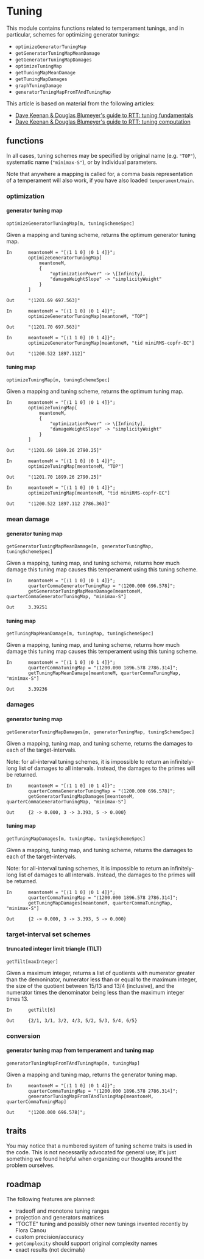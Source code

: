 # Tuning

This module contains functions related to temperament tunings, and in particular, schemes for optimizing generator tunings:

* `optimizeGeneratorTuningMap`
* `getGeneratorTuningMapMeanDamage`
* `getGeneratorTuningMapDamages`
* `optimizeTuningMap`
* `getTuningMapMeanDamage`
* `getTuningMapDamages`
* `graphTuningDamage`
* `generatorTuningMapFromTAndTuningMap`

This article is based on material from the following articles:

* [Dave Keenan & Douglas Blumeyer's guide to RTT: tuning fundamentals](https://en.xen.wiki/w/Dave_Keenan_&_Douglas_Blumeyer's_guide_to_RTT:_tuning_fundamentals)
* [Dave Keenan & Douglas Blumeyer's guide to RTT: tuning computation](https://en.xen.wiki/w/Dave_Keenan_&_Douglas_Blumeyer's_guide_to_RTT:_tuning_computation)

## functions

In all cases, tuning schemes may be specified by original name (e.g. `"TOP"`), systematic name (`"minimax-S"`), or by
individual parameters.

Note that anywhere a mapping is called for, a comma basis representation of a temperament will also work, if you have also loaded `temperament/main`.

### optimization

#### generator tuning map

`optimizeGeneratorTuningMap[m, tuningSchemeSpec]`

Given a mapping and tuning scheme, returns the optimum generator tuning map.

```
In      meantoneM = "[⟨1 1 0] ⟨0 1 4]}";
        optimizeGeneratorTuningMap[
            meantoneM, 
            {
                "optimizationPower" -> \[Infinity], 
                "damageWeightSlope" -> "simplicityWeight"
            }
        ]

Out     "⟨1201.69 697.563]"
```

```
In      meantoneM = "[⟨1 1 0] ⟨0 1 4]}";
        optimizeGeneratorTuningMap[meantoneM, "TOP"]

Out     "⟨1201.70 697.563]"
```

```
In      meantoneM = "[⟨1 1 0] ⟨0 1 4]}";
        optimizeGeneratorTuningMap[meantoneM, "tid miniRMS-copfr-EC"]

Out     "⟨1200.522 1897.112]"
```

#### tuning map

`optimizeTuningMap[m, tuningSchemeSpec]`

Given a mapping and tuning scheme, returns the optimum tuning map.

```
In      meantoneM = "[⟨1 1 0] ⟨0 1 4]}";
        optimizeTuningMap[
            meantoneM, 
            {
                "optimizationPower" -> \[Infinity], 
                "damageWeightSlope" -> "simplicityWeight"
            }
        ]

Out     "⟨1201.69 1899.26 2790.25]"
```

```
In      meantoneM = "[⟨1 1 0] ⟨0 1 4]}";
        optimizeTuningMap[meantoneM, "TOP"]

Out     "⟨1201.70 1899.26 2790.25]"
```

```
In      meantoneM = "[⟨1 1 0] ⟨0 1 4]}";
        optimizeTuningMap[meantoneM, "tid miniRMS-copfr-EC"]

Out     "⟨1200.522 1897.112 2786.363]"
```

### mean damage

#### generator tuning map

`getGeneratorTuningMapMeanDamage[m, generatorTuningMap, tuningSchemeSpec]`

Given a mapping, tuning map, and tuning scheme,
returns how much damage this tuning map causes this temperament using this tuning scheme.

```
In      meantoneM = "[⟨1 1 0] ⟨0 1 4]}";
        quarterCommaGeneratorTuningMap = "⟨1200.000 696.578]";
        getGeneratorTuningMapMeanDamage[meantoneM, quarterCommaGeneratorTuningMap, "minimax-S"]

Out     3.39251
```

#### tuning map

`getTuningMapMeanDamage[m, tuningMap, tuningSchemeSpec]`

Given a mapping, tuning map, and tuning scheme,
returns how much damage this tuning map causes this temperament using this tuning scheme.

```
In      meantoneM = "[⟨1 1 0] ⟨0 1 4]}";
        quarterCommaTuningMap = "⟨1200.000 1896.578 2786.314]";
        getTuningMapMeanDamage[meantoneM, quarterCommaTuningMap, "minimax-S"]

Out     3.39236
```

### damages

#### generator tuning map

`getGeneratorTuningMapDamages[m, generatorTuningMap, tuningSchemeSpec]`

Given a mapping, tuning map, and tuning scheme,
returns the damages to each of the target-intervals.

Note: for all-interval tuning schemes, it is impossible to return
an infinitely-long list of damages to all intervals.
Instead, the damages to the primes will be returned.

```
In      meantoneM = "[⟨1 1 0] ⟨0 1 4]}";
        quarterCommaGeneratorTuningMap = "⟨1200.000 696.578]";
        getGeneratorTuningMapDamages[meantoneM, quarterCommaGeneratorTuningMap, "minimax-S"]

Out     {2 -> 0.000, 3 -> 3.393, 5 -> 0.000}
```

#### tuning map

`getTuningMapDamages[m, tuningMap, tuningSchemeSpec]`

Given a mapping, tuning map, and tuning scheme,
returns the damages to each of the target-intervals.

Note: for all-interval tuning schemes, it is impossible to return
an infinitely-long list of damages to all intervals.
Instead, the damages to the primes will be returned.

```
In      meantoneM = "[⟨1 1 0] ⟨0 1 4]}";
        quarterCommaTuningMap = "⟨1200.000 1896.578 2786.314]";
        getTuningMapDamages[meantoneM, quarterCommaTuningMap, "minimax-S"]

Out     {2 -> 0.000, 3 -> 3.393, 5 -> 0.000}
```

### target-interval set schemes

#### truncated integer limit triangle (TILT)

`getTilt[maxInteger]`

Given a maximum integer, returns a list of quotients with numerator greater than the demoninator, numerator less than or
equal to the maximum integer, the size of the quotient between 15/13 and 13/4 (inclusive), and the numerator times the
denominator being less than the maximum integer times 13.

```
In      getTilt[6]

Out     {2/1, 3/1, 3/2, 4/3, 5/2, 5/3, 5/4, 6/5}
```

### conversion

#### generator tuning map from temperament and tuning map

`generatorTuningMapFromTAndTuningMap[m, tuningMap]`

Given a mapping and tuning map, returns the generator tuning map.

```
In      meantoneM = "[⟨1 1 0] ⟨0 1 4]}";
        quarterCommaTuningMap = "⟨1200.000 1896.578 2786.314]";
        generatorTuningMapFromTAndTuningMap[meantoneM, quarterCommaTuningMap]

Out     "⟨1200.000 696.578]";
```

## traits

You may notice that a numbered system of tuning scheme traits is used in the code. This is not necessarily advocated for
general use; it's just something we found helpful when organizing our thoughts around the problem ourselves.

## roadmap

The following features are planned:

* tradeoff and monotone tuning ranges
* projection and generators matrices
* "TOCTE" tuning and possibly other new tunings invented recently by Flora Canou
* custom precision/accuracy
* `getComplexity` should support original complexity names
* exact results (not decimals)
